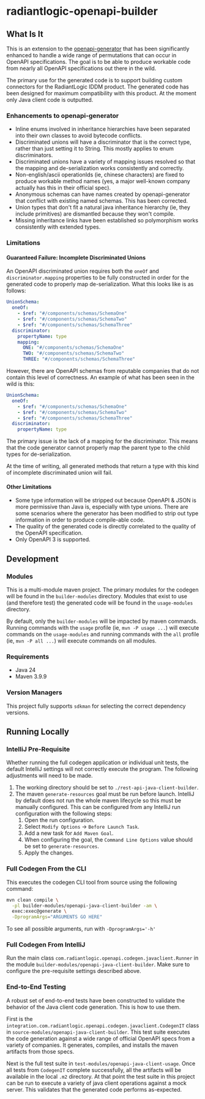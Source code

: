 # radiantlogic-openapi-builder

## What Is It

This is an extension to the [openapi-generator](https://github.com/OpenAPITools/openapi-generator) that has been significantly enhanced to handle a wide range of permutations that can occur in OpenAPI specifications. The goal is to be able to produce workable code from nearly all OpenAPI specifications out there in the wild. 

The primary use for the generated code is to support building custom connectors for the RadiantLogic IDDM product. The generated code has been designed for maximum compatibility with this product. At the moment only Java client code is outputted.

### Enhancements to openapi-generator

- Inline enums involved in inheritance hierarchies have been separated into their own classes to avoid bytecode conflicts.
- Discriminated unions will have a discriminator that is the correct type, rather than just setting it to String. This mostly applies to enum discriminators.
- Discriminated unions have a variety of mapping issues resolved so that the mapping and de-serialization works consistently and correctly.
- Non-english/ascii operationIds (ie, chinese characters) are fixed to produce workable method names (yes, a major well-known company actually has this in their official spec).
- Anonymous schemas can have names created by openapi-generator that conflict with existing named schemas. This has been corrected.
- Union types that don't fit a natural java inheritance hierarchy (ie, they include primitives) are dismantled because they won't compile.
- Missing inheritance links have been established so polymorphism works consistently with extended types.

### Limitations

#### Guaranteed Failure: Incomplete Discriminated Unions

An OpenAPI discriminated union requires both the `oneOf` and `discriminator.mapping` properties to be fully constructed in order for the generated code to properly map de-serialization. What this looks like is as follows:

```yaml
UnionSchema:
  oneOf:
    - $ref: "#/components/schemas/SchemaOne"
    - $ref: "#/components/schemas/SchemaTwo"
    - $ref: "#/components/schemas/SchemaThree"
  discriminator:
    propertyName: type
    mapping:
      ONE: "#/components/schemas/SchemaOne"
      TWO: "#/components/schemas/SchemaTwo"
      THREE: "#/components/schemas/SchemaThree"
```

However, there are OpenAPI schemas from reputable companies that do not contain this level of correctness. An example of what has been seen in the wild is this:

```yaml
UnionSchema:
  oneOf:
    - $ref: "#/components/schemas/SchemaOne"
    - $ref: "#/components/schemas/SchemaTwo"
    - $ref: "#/components/schemas/SchemaThree"
  discriminator:
    propertyName: type
```

The primary issue is the lack of a mapping for the discriminator. This means that the code generator cannot properly map the parent type to the child types for de-serialization.

At the time of writing, all generated methods that return a type with this kind of incomplete discriminated union will fail.

#### Other Limitations

- Some type information will be stripped out because OpenAPI & JSON is more permissive than Java is, especially with type unions. There are some scenarios where the generator has been modified to strip out type information in order to produce compile-able code.
- The quality of the generated code is directly correlated to the quality of the OpenAPI specification.
- Only OpenAPI 3 is supported.

## Development

### Modules

This is a multi-module maven project. The primary modules for the codegen will be found in the `builder-modules` directory. Modules that exist to use (and therefore test) the generated code will be found in the `usage-modules` directory.

By default, only the `builder-modules` will be impacted by maven commands. Running commands with the `usage` profile (ie, `mvn -P usage ...`) will execute commands on the `usage-modules` and running commands with the `all` profile (ie, `mvn -P all ...`) will execute commands on all modules. 

### Requirements

- Java 24
- Maven 3.9.9

### Version Managers

This project fully supports `sdkman` for selecting the correct dependency versions.

## Running Locally

### IntelliJ Pre-Requisite

Whether running the full codegen application or individual unit tests, the default IntelliJ settings will not correctly execute the program. The following adjustments will need to be made.

1. The working directory should be set to `./rest-api-java-client-builder`.
2. The maven `generate-resources` goal must be run before launch. IntelliJ by default does not run the whole maven lifecycle so this must be manually configured. This can be configured from any IntelliJ run configuration with the following steps:
   1. Open the run configuration.
   2. Select `Modify Options` -> `Before Launch Task`.
   3. Add a new task for `Add Maven Goal`.
   4. When configuring the goal, the `Command Line Options` value should be set to `generate-resources`.
   5. Apply the changes.

### Full Codegen From the CLI

This executes the codegen CLI tool from source using the following command:

```bash
mvn clean compile \
  -pl builder-modules/openapi-java-client-builder -am \
  exec:exec@generate \
  -DprogramArgs="ARGUMENTS GO HERE"
```

To see all possible arguments, run with `-DprogramArgs='-h'`

### Full Codegen From IntelliJ

Run the main class `com.radiantlogic.openapi.codegen.javaclient.Runner` in the module `builder-modules/openapi-java-client-builder`. Make sure to configure the pre-requisite settings described above.

### End-to-End Testing

A robust set of end-to-end tests have been constructed to validate the behavior of the Java client code generation. This is how to use them.

First is the `integration.com.radiantlogic.openapi.codegen.javaclient.CodegenIT` class in `source-modules/openapi-java-client-builder`. This test suite executes the code generation against a wide range of official OpenAPI specs from a variety of companies. It generates, compiles, and installs the maven artifacts from those specs.

Next is the full test suite in `test-modules/openapi-java-client-usage`. Once all tests from `CodegenIT` complete successfully, all the artifacts will be available in the local `.m2` directory. At that point the test suite in this project can be run to execute a variety of java client operations against a mock server. This validates that the generated code performs as-expected.